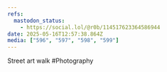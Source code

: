 ```yaml
---
refs:
  mastodon_status:
    - https://social.lol/@r0b/114517623364586944
date: 2025-05-16T12:57:38.864Z
media: ["596", "597", "598", "599"]
---
```


Street art walk #Photography
